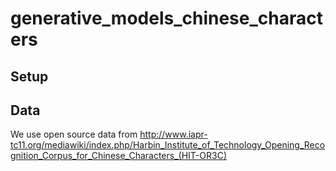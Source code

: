 # generative_models_chinese_characters

## Setup

## Data
We use open source data from http://www.iapr-tc11.org/mediawiki/index.php/Harbin_Institute_of_Technology_Opening_Recognition_Corpus_for_Chinese_Characters_(HIT-OR3C)

